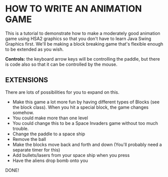

# HOW TO WRITE AN ANIMATION GAME

This is a tutorial to demonstrate how to make a moderately good animation game using HSA2 graphics so that you don't have to learn Java Swing Graphics first.
We'll be making a block breaking game that's flexible enough to be extended as you wish.

**Controls:** the keyboard arrow keys will be controlling the paddle, but there is code also so that it can be controlled by the mouse.

## EXTENSIONS

There are lots of possibilities for you to expand on this.

* Make this game a lot more fun by having different types of Blocks (see the block class). When you hit a special block, the game changes somehow.
* You could make more than one level
* You could change this to be a Space Invaders game without too much trouble.
 * Change the paddle to a space ship
 * Remove the ball
 * Make the blocks move back and forth and down (You'll probably need a separate timer for this)
 * Add bullets/lasers from your space ship when you press <SPACE>
 * Have the aliens drop bomb onto you

DONE! 
